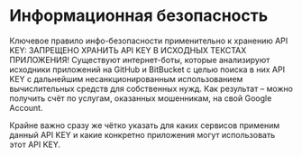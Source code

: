 # Информационная безопасность #

Ключевое правило инфо-безопасности применительно к хранению API KEY: ЗАПРЕЩЕНО ХРАНИТЬ API KEY В ИСХОДНЫХ ТЕКСТАХ ПРИЛОЖЕНИЯ! Существуют интернет-боты, которые анализируют исходники приложений на GitHub и BitBucket с целью поиска в них API KEY с дальнейшим несанкционированным использованием вычислительных средств для собственных нужд. Как результат – можно получить счёт по услугам, оказанных мошенникам, на свой Google Account.

Крайне важно сразу же чётко указать для каких сервисов применим данный API KEY и какие конкретно приложения могут использовать этот API KEY.

